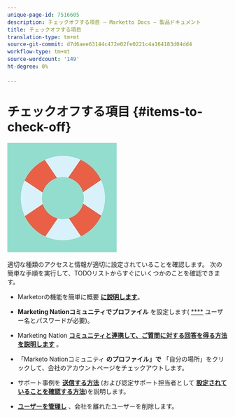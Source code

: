 ```yaml
---
unique-page-id: 7516605
description: チェックオフする項目 — Marketto Docs — 製品ドキュメント
title: チェックオフする項目
translation-type: tm+mt
source-git-commit: d7d6aee63144c472e02fe0221c4a164183d04dd4
workflow-type: tm+mt
source-wordcount: '149'
ht-degree: 0%

---
```



# チェックオフする項目 {#items-to-check-off}

![](assets/life-preserver.jpg)

適切な種類のアクセスと情報が適切に設定されていることを確認します。 次の簡単な手順を実行して、TODOリストからすぐにいくつかのことを確認できます。

* Marketorの機能を簡単に概要 [**に説明します**](https://pages2.marketo.com/demoFull.html)。

* **Marketing Nationコミュニティでプロファイル** を設定します( [****](https://nation.marketo.com/) ユーザー名とパスワードが必要)。

* Marketing Nation [**コミュニティと連携して、ご質問に対する回答を得る方法を説明します**](https://nation.marketo.com/t5/About-Community/ct-p/about-community) 。

* 「Marketo Nationコミュニティ **のプロファイル」で** 「自分の場所」をクリックして、会社のアカウントページをチェックアウトします。

* サポート事例を [**送信する方法**](https://nation.marketo.com/t5/Knowledgebase/Submitting-a-Support-Case-to-Marketo-Support/ta-p/252201) (および認定サポート担当者として [**設定されていることを確認する方法**](https://nation.marketo.com/t5/Knowledgebase/Managing-Authorized-Support-Contacts/ta-p/254341))を説明します。

* [**ユーザーを管理し**](/help/marketo/product-docs/administration/users-and-roles/managing-marketo-users.md) 、会社を離れたユーザーを削除します。
